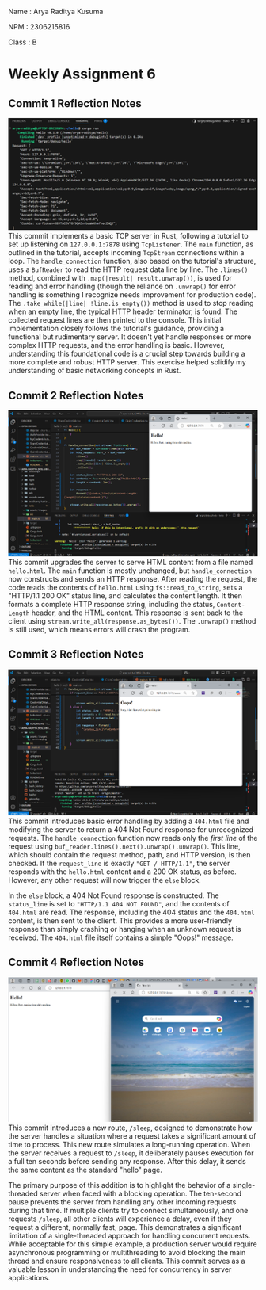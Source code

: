 Name    : Arya Raditya Kusuma

NPM     : 2306215816

Class    : B


# Weekly Assignment 6

## Commit 1 Reflection Notes
![Commit 1 screen capture](/assets/images/commit1.png) 
This commit implements a basic TCP server in Rust, following a tutorial to set up listening on `127.0.0.1:7878` using `TcpListener`. The `main` function, as outlined in the tutorial, accepts incoming `TcpStream` connections within a loop. The `handle_connection` function, also based on the tutorial's structure, uses a `BufReader` to read the HTTP request data line by line. The `.lines()` method, combined with `.map(|result| result.unwrap())`, is used for reading and error handling (though the reliance on `.unwrap()` for error handling is something I recognize needs improvement for production code). The `.take_while(|line| !line.is_empty())` method is used to stop reading when an empty line, the typical HTTP header terminator, is found. The collected request lines are then printed to the console. This initial implementation closely follows the tutorial's guidance, providing a functional but rudimentary server. It doesn't yet handle responses or more complex HTTP requests, and the error handling is basic. However, understanding this foundational code is a crucial step towards building a more complete and robust HTTP server. This exercise helped solidify my understanding of basic networking concepts in Rust.

## Commit 2 Reflection Notes
![Commit 2 screen capture](/assets/images/commit2.png) 
This commit upgrades the server to serve HTML content from a file named `hello.html`. The `main` function is mostly unchanged, but `handle_connection` now constructs and sends an HTTP response. After reading the request, the code reads the contents of `hello.html` using `fs::read_to_string`, sets a "HTTP/1.1 200 OK" status line, and calculates the content length.  It then formats a complete HTTP response string, including the status, `Content-Length` header, and the HTML content.  This response is sent back to the client using `stream.write_all(response.as_bytes())`. The `.unwrap()` method is still used, which means errors will crash the program.

## Commit 3 Reflection Notes
![Commit 3 screen capture](/assets/images/commit3.png) 
This commit introduces basic error handling by adding a `404.html` file and modifying the server to return a 404 Not Found response for unrecognized requests.  The `handle_connection` function now reads only the *first line* of the request using `buf_reader.lines().next().unwrap().unwrap()`.  This line, which should contain the request method, path, and HTTP version, is then checked.  If the `request_line` is exactly `"GET / HTTP/1.1"`, the server responds with the `hello.html` content and a 200 OK status, as before.  However, any other request will now trigger the `else` block.

In the `else` block, a 404 Not Found response is constructed. The `status_line` is set to `"HTTP/1.1 404 NOT FOUND"`, and the contents of `404.html` are read.  The response, including the 404 status and the `404.html` content, is then sent to the client.  This provides a more user-friendly response than simply crashing or hanging when an unknown request is received.  The `404.html` file itself contains a simple "Oops!" message.

## Commit 4 Reflection Notes
![Commit 4 screen capture](/assets/images/commit4.png) 
This commit introduces a new route, `/sleep`, designed to demonstrate how the server handles a situation where a request takes a significant amount of time to process. This new route simulates a long-running operation. When the server receives a request to `/sleep`, it deliberately pauses execution for a full ten seconds before sending any response.  After this delay, it sends the same content as the standard "hello" page.

The primary purpose of this addition is to highlight the behavior of a single-threaded server when faced with a blocking operation. The ten-second pause prevents the server from handling any other incoming requests during that time. If multiple clients try to connect simultaneously, and one requests `/sleep`, all other clients will experience a delay, even if they request a different, normally fast, page. This demonstrates a significant limitation of a single-threaded approach for handling concurrent requests. While acceptable for this simple example, a production server would require asynchronous programming or multithreading to avoid blocking the main thread and ensure responsiveness to all clients. This commit serves as a valuable lesson in understanding the need for concurrency in server applications.

